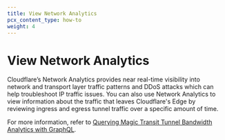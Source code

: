 ```yaml
---
title: View Network Analytics
pcx_content_type: how-to
weight: 4
---
```


# View Network Analytics

Cloudflare’s Network Analytics provides near real-time visibility into network and transport layer traffic patterns and DDoS attacks which can help troubleshoot IP traffic issues. You can also use Network Analytics to view information about the traffic that leaves Cloudflare's Edge by reviewing ingress and egress tunnel traffic over a specific amount of time.

For more information, refer to [Querying Magic Transit Tunnel Bandwidth Analytics with GraphQL](/analytics/graphql-api/tutorials/querying-magic-transit-tunnel-bandwidth-analytics/).
